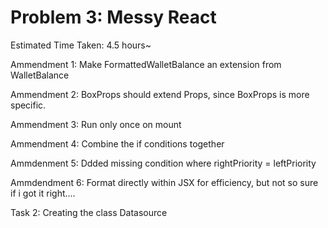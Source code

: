 # Problem 3: Messy React
Estimated Time Taken: 4.5 hours~

Ammendment 1: Make FormattedWalletBalance an extension from WalletBalance

Ammendment 2: BoxProps should extend Props, since BoxProps is more specific.

Ammendment 3: Run only once on mount

Ammendment 4: Combine the if conditions together

Ammdenment 5: Ddded missing condition where rightPriority = leftPriority

Ammdendment 6: Format directly within JSX for efficiency, but not so sure if i got it right....

Task 2: Creating the class Datasource